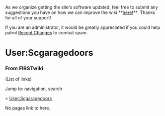 As we organize getting the site's software updated, feel free to submit any
suggestions you have on how we can improve the wiki
_**_[here!](/index.php/User:Hallry/Suggestions "User:Hallry/Suggestions"
)_**_. Thanks for all of your support!

If you are an administrator, it would be greatly appreciated if you could help
patrol [Recent Changes](/index.php/Special:Recentchanges
"Special:Recentchanges" ) to combat spam.

# User:Scgaragedoors

### From FIRSTwiki

(List of links)

Jump to: navigation, search

&lt; [User:Scgaragedoors](/index.php?title=User:Scgaragedoors&redirect=no
"User:Scgaragedoors" )  

No pages link to here.


